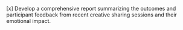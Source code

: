 [x] Develop a comprehensive report summarizing the outcomes and participant feedback from recent creative sharing sessions and their emotional impact.